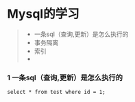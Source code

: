 # Mysql的学习
> * 一条sql（查询,更新）是怎么执行的
> * 事务隔离
> * 索引
> * 


### 1 一条sql（查询,更新）是怎么执行的
```
select * from test where id = 1;
```
